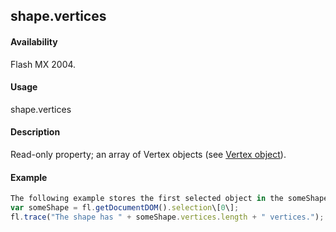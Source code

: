 ## shape.vertices

#### Availability

Flash MX 2004.

#### Usage

shape.vertices

#### Description

Read-only property; an array of Vertex objects (see [Vertex object](#!AdobeDocs/developers-animatesdk-docs/master/Vertex_object/vertex_summary.md)).

#### Example

```javascript
The following example stores the first selected object in the someShape variable, and then shows the number of vertices for that object in the Output panel:
var someShape = fl.getDocumentDOM().selection\[0\];
fl.trace("The shape has " + someShape.vertices.length + " vertices.");

```